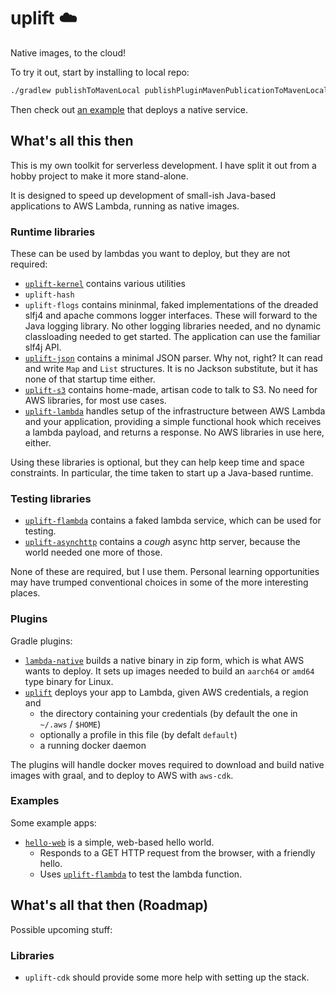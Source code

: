 # uplift ☁️

Native images, to the cloud!

To try it out, start by installing to local repo:

```bash
./gradlew publishToMavenLocal publishPluginMavenPublicationToMavenLocal
```

Then check out [an example](./examples/hello-web) that deploys a native service.

## What's all this then

This is my own toolkit for serverless development. I have split it out from a hobby project to make it more stand-alone.

It is designed to speed up development of small-ish Java-based applications to AWS Lambda, running as native images.

### Runtime libraries

These can be used by lambdas you want to deploy, but they are not required:

* [`uplift-kernel`](./uplift-kernel) contains various utilities
* `uplift-hash`
* `uplift-flogs` contains mininmal, faked implementations of the dreaded slfj4 and apache commons logger interfaces.
  These will forward to the Java logging library. No other logging
  libraries needed,
  and no dynamic classloading needed to get started. The application can use the familiar slf4j API.
* [`uplift-json`](./uplift-json) contains a minimal JSON parser. Why not, right? It can read and write `Map` and `List`
  structures. It is no Jackson substitute, but it has none of that startup time either.
* [`uplift-s3`](./uplift-s3) contains home-made, artisan code to talk to S3. No need for AWS libraries, for most use
  cases.
* [`uplift-lambda`](./uplift-lambda) handles setup of the infrastructure between AWS Lambda and your application,
  providing a simple functional hook which receives a lambda
  payload, and returns a response. No AWS libraries in use here, either.

Using these libraries is optional, but they can help keep time and space constraints. In particular, the time
taken to start up a Java-based runtime.

### Testing libraries

* [`uplift-flambda`](./uplift-flambda) contains a faked lambda service, which can be used for testing.
* [`uplift-asynchttp`](./uplift-asynchttp) contains a *cough* async http server, because the world needed one more of
  those.

None of these are required, but I use them. Personal learning opportunities may have trumped conventional choices in
some of the more interesting places.

### Plugins

Gradle plugins:

* [`lambda-native`](uplift-gradle-plugins) builds a native binary in zip form, which is what AWS wants to deploy. It
  sets up images needed to build an `aarch64` or `amd64` type binary for Linux.
* [`uplift`](./uplift-gradle-plugins) deploys your app to Lambda, given AWS credentials, a region and
    * the directory containing your credentials (by default the one in `~/.aws` / `$HOME`)
    * optionally a profile in this file (by defalt `default`)
    * a running docker daemon

The plugins will handle docker moves required to download and build native images with graal, and to deploy to AWS with
`aws-cdk`.

### Examples

Some example apps:

* [`hello-web`](examples/hello-web) is a simple, web-based hello world.
    * Responds to a GET HTTP request from the browser, with a friendly hello.
    * Uses [`uplift-flambda`](./uplift-flambda) to test the lambda function.

## What's all that then (Roadmap)

Possible upcoming stuff:

### Libraries

* `uplift-cdk` should provide some more help with setting up the stack.
